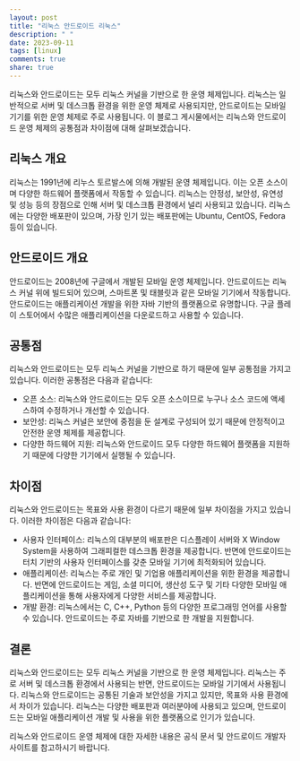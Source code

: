 ```yaml
---
layout: post
title: "리눅스 안드로이드 리눅스"
description: " "
date: 2023-09-11
tags: [linux]
comments: true
share: true
---
```


리눅스와 안드로이드는 모두 리눅스 커널을 기반으로 한 운영 체제입니다. 리눅스는 일반적으로 서버 및 데스크톱 환경을 위한 운영 체제로 사용되지만, 안드로이드는 모바일 기기를 위한 운영 체제로 주로 사용됩니다. 이 블로그 게시물에서는 리눅스와 안드로이드 운영 체제의 공통점과 차이점에 대해 살펴보겠습니다.

## 리눅스 개요

리눅스는 1991년에 리누스 토르발스에 의해 개발된 운영 체제입니다. 이는 오픈 소스이며 다양한 하드웨어 플랫폼에서 작동할 수 있습니다. 리눅스는 안정성, 보안성, 유연성 및 성능 등의 장점으로 인해 서버 및 데스크톱 환경에서 널리 사용되고 있습니다. 리눅스에는 다양한 배포판이 있으며, 가장 인기 있는 배포판에는 Ubuntu, CentOS, Fedora 등이 있습니다.

## 안드로이드 개요

안드로이드는 2008년에 구글에서 개발된 모바일 운영 체제입니다. 안드로이드는 리눅스 커널 위에 빌드되어 있으며, 스마트폰 및 태블릿과 같은 모바일 기기에서 작동합니다. 안드로이드는 애플리케이션 개발을 위한 자바 기반의 플랫폼으로 유명합니다. 구글 플레이 스토어에서 수많은 애플리케이션을 다운로드하고 사용할 수 있습니다.

## 공통점

리눅스와 안드로이드는 모두 리눅스 커널을 기반으로 하기 때문에 일부 공통점을 가지고 있습니다. 이러한 공통점은 다음과 같습니다:

- 오픈 소스: 리눅스와 안드로이드는 모두 오픈 소스이므로 누구나 소스 코드에 액세스하여 수정하거나 개선할 수 있습니다.
- 보안성: 리눅스 커널은 보안에 중점을 둔 설계로 구성되어 있기 때문에 안정적이고 안전한 운영 체제를 제공합니다.
- 다양한 하드웨어 지원: 리눅스와 안드로이드 모두 다양한 하드웨어 플랫폼을 지원하기 때문에 다양한 기기에서 실행될 수 있습니다.

## 차이점

리눅스와 안드로이드는 목표와 사용 환경이 다르기 때문에 일부 차이점을 가지고 있습니다. 이러한 차이점은 다음과 같습니다:

- 사용자 인터페이스: 리눅스의 대부분의 배포판은 디스플레이 서버와 X Window System을 사용하여 그래피컬한 데스크톱 환경을 제공합니다. 반면에 안드로이드는 터치 기반의 사용자 인터페이스를 갖춘 모바일 기기에 최적화되어 있습니다.
- 애플리케이션: 리눅스는 주로 개인 및 기업용 애플리케이션을 위한 환경을 제공합니다. 반면에 안드로이드는 게임, 소셜 미디어, 생산성 도구 및 기타 다양한 모바일 애플리케이션을 통해 사용자에게 다양한 서비스를 제공합니다.
- 개발 환경: 리눅스에서는 C, C++, Python 등의 다양한 프로그래밍 언어를 사용할 수 있습니다. 안드로이드는 주로 자바를 기반으로 한 개발을 지원합니다.

## 결론

리눅스와 안드로이드는 모두 리눅스 커널을 기반으로 한 운영 체제입니다. 리눅스는 주로 서버 및 데스크톱 환경에서 사용되는 반면, 안드로이드는 모바일 기기에서 사용됩니다. 리눅스와 안드로이드는 공통된 기술과 보안성을 가지고 있지만, 목표와 사용 환경에서 차이가 있습니다. 리눅스는 다양한 배포판과 여러분야에 사용되고 있으며, 안드로이드는 모바일 애플리케이션 개발 및 사용을 위한 플랫폼으로 인기가 있습니다.

리눅스와 안드로이드 운영 체제에 대한 자세한 내용은 공식 문서 및 안드로이드 개발자 사이트를 참고하시기 바랍니다.